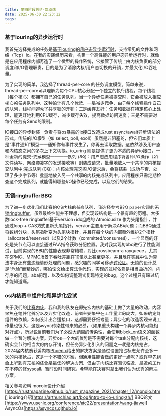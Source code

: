 ```yaml
---
title: 第四阶段总结-邵卓炜
date: 2025-06-30 22:23:12
tags:
---
```


### 基于Iouring的异步运行时
我首先选择完成的任务是[基于iouring的用户态异步运行时](https://github.com/Shao-ZW/kunio)，支持常见的文件和网络（Tcp）io。在我的实践经历来看，构建一个高性能的用户态异步运行时，就像是在应用程序内部再造了一个微型的操作系统，它接管了传统上由内核负责的部分调度和I/O管理职责，目的是为了消除内核/用户态切换的开销，并最大化I/O吞吐量。

为了实现的简单，我选择了thread-per-core 的任务调度模型。简单来说，thread-per-core可以理解为每个CPU核心分配一个独立的执行线程，每个线程（每个核心）都拥有自己的任务队列。当一个异步任务被提交时，它会被放入相应核心的任务队列中。这种设计有几个优势，一是减少竞争，由于每个线程操作自己的队列，线程间避免了共享锁的开销；二是缓存友好：任务和数据在特定核心上处理，能更好地利用CPU缓存，减少缓存失效，提高数据访问速度；三是不需要对每个任务有Send的限制。

IO接口的异步封装，负责与将os暴露的io接口改造成rust async/await异步语法的形式。传统的I/O模型（如 select, poll, epoll）虽然是非阻塞的，但它们本质上是“事件通知”模型——通知你有事件发生了，你再去读取数据。这依然涉及用户态和内核态之间的多次上下文切换。io_uring 则是提供了更为本质的异步io接口，一种全新的提交-完成模型————队列 (SQ)：用户态应用程序将各种I/O操作（如文件读写、网络套接字的发送接收等）封装成请求，批量地放入一个共享的内核提交队列中;完成队列 (CQ)：内核处理完这些I/O请求后，会将结果（成功与否、处理了多少字节等）批量地放入另一个共享的内核完成队列中。应用程序只需定期检查这个完成队列，就能得知哪些I/O操作已经完成，以及它们的结果。

### 无锁ringbuffer BBQ
为了进一步优化我们比赛的OS内核的任务队列，我选择参考BBQ paper实现的[无锁ringbuffer](https://github.com/Shao-ZW/bbring)，虽然最终性能并不理想，但实现该结构是一个很有趣的历程。大多数lock-free ringbuffer基于version+idx组成的 Atmoicusize 作为头尾指针，并通过loop + CAS方式更新头尾指针，version主要用于解决ABA问题；而BBQ通过将数组分块，头尾指针变为头尾块指针，并且在每个块的内部额外维护2个指针（allocated/reserved）以及2个计数（committed/consumed），一个显然的好处是头节点可以直接通过FAA指令获取分配位置。我对我实现的bbq进行了性能测试，目前实现的BBQ的性能表现非常糟糕，对比crossbeam-arrayqueue，尤其在SPMC、MPMC场景下吞吐差距在10倍以上甚至更多。并且我在实践中认为算法本身还有些边缘情形处理的问题，感兴趣的同学可移步[讨论区](https://github.com/Shao-ZW/bbring/discussions/1)。无锁的设计总是“危险”而精妙的，哪怕论文给出算法伪代码，实现的过程依然是相当曲折的，内存序的问题，aba问题，以及如何调整测试复现特定的bug，这个过程只有踩过坑才能知道痛。

### os内核赛中组件化和异步化尝试
关于我们的[比赛内核](https://github.com/greatbridf/osdev)，我和我的队友在原先宏内核的基础上做了大量的改动，内容聚焦在组件化拆分以及异步化改造，前者主要集中在工作量上的庞大，如果确定好组件的依赖，如何设计出合适接口，这都需要仔细考量；异步化的改造客观来说工作量也很大，这是async传染性带来的必然，（如果重头构建一个异步内核可能相对好点），所以说目前我们为了必然大范围的传染性，会使用block_on语义的函数做一个暂时解决方案。异步os一个大的优势是不需要对每个task分配内核栈，这确实会节约相当大的内存开销，但任务异步化引入的问题之一就是内核抢占，2024届内核赛获奖内核[Phoenix](https://gitlab.eduxiji.net/educg-group-26010-2376550/T202418123993075-2940)给出的解决方案是通过设置抢占标志允许至多一次的内核抢占，这是一个不错的方案，但通用性能否做的更好一点呢？或许早先组会上听到有无栈的结合是最佳的解决方案，但由于内核比赛测试临近，最近的工作在不停的修syscall，暂时没时间研究，希望能在决赛时拿出我们认为优秀的解决方案。

相关参考资料
monoio设计介绍[https://rustmagazine.github.io/rust_magazine_2021/chapter_12/monoio.html]
iouring介绍[https://arthurchiao.art/blog/intro-to-io-uring-zh/]
BBQ论文[https://www.usenix.org/conference/atc22/presentation/wang-jiawei]
AsyncOs[https://asyncos.github.io]
